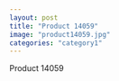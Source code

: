 ```yaml
---
layout: post
title: "Product 14059"
image: "product14059.jpg"
categories: "category1"
---
```

Product 14059
